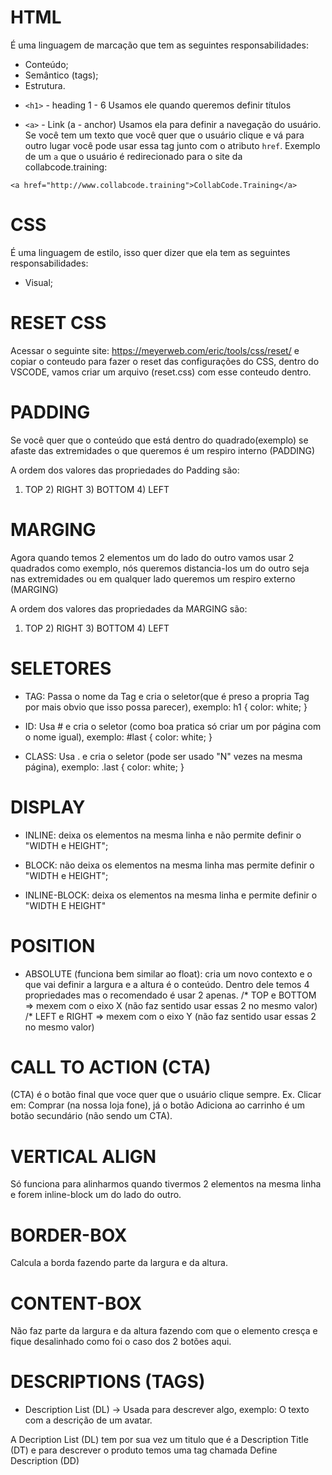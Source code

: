 # HTML

É uma linguagem de marcação que tem as seguintes responsabilidades:

- Conteúdo;
- Semântico (tags);
- Estrutura.

* `<h1>` - heading 1 - 6
Usamos ele quando queremos definir títulos

- `<a>` - Link (a - anchor)
Usamos ela para definir a navegação do usuário. Se você tem um texto que você quer que o usuário clique e vá para outro lugar você pode usar essa tag junto com o atributo `href`. Exemplo de um `a` que o usuário é redirecionado para o site da collabcode.training:

```
<a href="http://www.collabcode.training">CollabCode.Training</a>

````

# CSS

É uma linguagem de estilo, isso quer dizer que ela tem as seguintes responsabilidades:

- Visual;

# RESET CSS

Acessar o seguinte site: https://meyerweb.com/eric/tools/css/reset/
e copiar o conteudo para fazer o reset das configurações do CSS, dentro do VSCODE, vamos criar um arquivo (reset.css) com esse conteudo dentro.

# PADDING

Se você quer que o conteúdo que está dentro do quadrado(exemplo) se afaste das extremidades o que queremos é um respiro interno (PADDING)

A ordem dos valores das propriedades do Padding são:
1) TOP 2) RIGHT 3) BOTTOM 4) LEFT 

# MARGING

Agora quando temos 2 elementos um do lado do outro vamos usar 2 quadrados como exemplo, nós queremos distancia-los um do outro seja nas extremidades ou em qualquer lado queremos um respiro externo (MARGING)

A ordem dos valores das propriedades da MARGING são:
1) TOP 2) RIGHT 3) BOTTOM 4) LEFT

# SELETORES

- TAG: Passa o nome da Tag e cria o seletor(que é preso a propria Tag por mais obvio que isso possa parecer), exemplo: 
    h1 {
    color: white;
    }

- ID: Usa # e cria o seletor (como boa pratica só criar um por página com o nome igual), exemplo:
    #last {
        color: white;
    }

- CLASS: Usa . e cria o seletor (pode ser usado "N" vezes na mesma página), exemplo:
    .last {
        color: white;
    }

# DISPLAY

- INLINE: deixa os elementos na mesma linha e não permite definir o "WIDTH e HEIGHT";

- BLOCK:  não deixa os elementos na mesma linha mas permite definir o "WIDTH e HEIGHT";

- INLINE-BLOCK: deixa os elementos na mesma linha e permite definir o "WIDTH E HEIGHT"

# POSITION

- ABSOLUTE (funciona bem similar ao float): cria um novo contexto e o que vai definir a largura e a altura é o conteúdo. Dentro dele temos 4 propriedades mas o recomendado é usar 2 apenas.
/* TOP e BOTTOM => mexem com o eixo X (não faz sentido usar essas 2 no mesmo valor)
/* LEFT e RIGHT => mexem com o eixo Y (não faz sentido usar essas 2 no mesmo valor)

# CALL TO ACTION (CTA)

(CTA) é o botão final que voce quer que o usuário clique sempre. Ex. Clicar em: Comprar (na nossa loja fone), já o botão Adiciona ao carrinho é um botão secundário (não sendo um CTA).

# VERTICAL ALIGN

Só funciona para alinharmos quando tivermos 2 elementos na mesma linha e forem inline-block um do lado do outro. 

# BORDER-BOX

Calcula a borda fazendo parte da largura e da altura.

# CONTENT-BOX

Não faz parte da largura e da altura fazendo com que o elemento cresça e fique desalinhado como foi o caso dos 2 botões aqui.

# DESCRIPTIONS (TAGS)

- Description List (DL) -> Usada para descrever algo, exemplo: O texto com a descrição de um avatar.

A Decription List (DL) tem por sua vez um titulo que é a Description Title (DT) e para descrever o produto temos uma tag chamada Define Description (DD)
                                                <dl>
                                                <dt>
                                                <dd>












